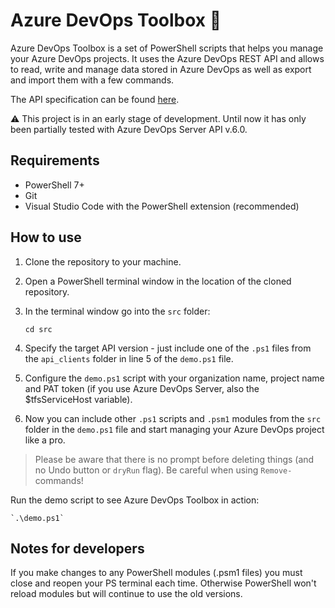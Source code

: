 # Azure DevOps Toolbox 🧰

Azure DevOps Toolbox is a set of PowerShell scripts that helps you manage your Azure DevOps projects. It uses the Azure DevOps REST API and allows to read, write and manage data stored in Azure DevOps as well as export and import them with a few commands.

The API specification can be found [here](https://github.com/MicrosoftDocs/vsts-rest-api-specs).

⚠ This project is in an early stage of development. Until now it has only been partially tested with Azure DevOps Server API v.6.0.

## Requirements

- PowerShell 7+
- Git
- Visual Studio Code with the PowerShell extension (recommended)

## How to use

1. Clone the repository to your machine.
2. Open a PowerShell terminal window in the location of the cloned repository.
3. In the terminal window go into the `src` folder:

    `cd src`

4. Specify the target API version - just include one of the `.ps1` files from the `api_clients` folder in line 5 of the `demo.ps1` file.

5. Configure the `demo.ps1` script with your organization name, project name and PAT token (if you use Azure DevOps Server, also the $tfsServiceHost variable).

6. Now you can include other `.ps1` scripts and `.psm1` modules from the `src` folder in the `demo.ps1` file and start managing your Azure DevOps project like a pro.

> Please be aware that there is no prompt before deleting things (and no Undo button or `dryRun` flag). Be careful when using `Remove-` commands!

Run the demo script to see Azure DevOps Toolbox in action:

    `.\demo.ps1`

## Notes for developers

If you make changes to any PowerShell modules (.psm1 files) you must close and reopen your PS terminal each time. Otherwise PowerShell won't reload modules but will continue to use the old versions.
